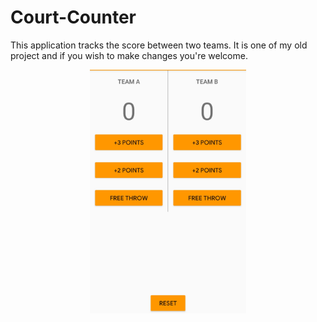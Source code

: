 # Court-Counter
  This application tracks the score between two teams. It is one of my old project and if you wish to make changes you're welcome.
  
  
 <center><img src="app/Court%20counter.png" width=250></center>
